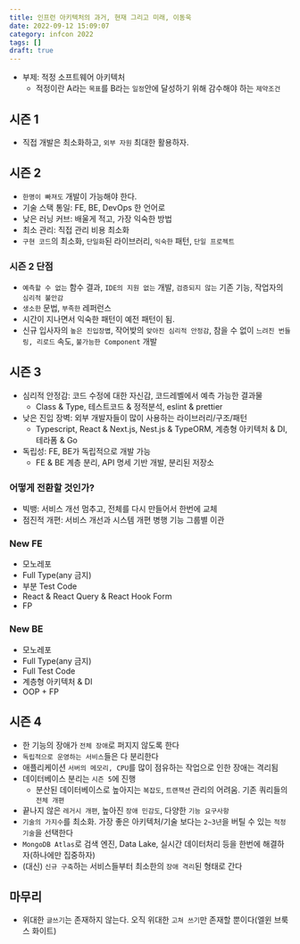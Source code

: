 ```yaml
---
title: 인프런 아키텍처의 과거, 현재 그리고 미래, 이동욱
date: 2022-09-12 15:09:07
category: infcon 2022
tags: []
draft: true
---
```


- 부제: 적정 소프트웨어 아키텍처
  - 적정이란 A라는 `목표`를 B라는 `일정`안에 달성하기 위해 감수해야 하는 `제약조건`

## 시즌 1

- 직접 개발은 최소화하고, `외부 자원` 최대한 활용하자.

## 시즌 2

- `한명이 빠져도` 개발이 가능해야 한다.
- 기술 스택 통일: FE, BE, DevOps 한 언어로
- 낮은 러닝 커브: 배울게 적고, 가장 익숙한 방법
- 최소 관리: 직접 관리 비용 최소화
- `구현 코드`의 최소화, `단일화`된 라이브러리, `익숙한` 패턴, `단일 프로젝트`

### 시즌 2 단점

- `예측할 수 없는` 함수 결과, `IDE의 지원 없는` 개발, `검증되지 않는` 기존 기능, 작업자의 `심리적 불안감`
- `생소한` 문법, `부족한` 레퍼런스
- 시간이 지나면서 익숙한 패턴이 예전 패턴이 됨.
- 신규 입사자의 `높은 진입장볍`, 작어밪의 `앚아진 심리적 안정감`, 참을 수 없이 `느려진 번들링, 리로드` 속도, `불가능한 Component` 개발

## 시즌 3

- 심리적 안정감: 코드 수정에 대한 자신감, 코드레벨에서 예측 가능한 결과물
  - Class & Type, 테스트코드 & 정적분석, eslint & prettier
- 낮은 진입 장벽: 외부 개발자들이 많이 사용하는 라이브러리/구조/패턴
  - Typescript, React & Next.js, Nest.js & TypeORM, 계층형 아키텍처 & DI, 테라폼 & Go
- 독립성: FE, BE가 독립적으로 개발 가능
  - FE & BE 계층 분리, API 명세 기반 개발, 분리된 저장소

### 어떻게 전환할 것인가?

- 빅뱅: 서비스 개선 멈추고, 전체를 다시 만들어서 한번에 교체
- 점진적 개편: 서비스 개선과 시스템 개편 병행 기능 그룹별 이관

### New FE

- 모노레포
- Full Type(any 금지)
- 부분 Test Code
- React & React Query & React Hook Form
- FP

### New BE

- 모노레포
- Full Type(any 금지)
- Full Test Code
- 계층형 아키텍처 & DI
- OOP + FP

## 시즌 4

- 한 기능의 장애가 `전체 장애`로 퍼지지 않도록 한다
- `독립적으로 운영하는 서비스`들은 다 분리한다
- 애플리케이션 `서버의 메모리, CPU`를 많이 점유하는 작업으로 인한 장애는 격리됨
- 데이터베이스 분리는 `시즌 5`에 진행
  - 분산된 데이터베이스로 높아지는 `복잡도`, `트랜잭션` 관리의 어려움. 기존 쿼리들의 `전체 개편`
- 끝나지 않은 `레거시 개편`, 높아진 `장애 민감도`, 다양한 `기능 요구사항`
- `기술의 가지수`를 최소화. 가장 좋은 아키텍처/기술 보다는 `2~3년`을 버틸 수 있는 `적정 기술`을 선택한다
- `MongoDB Atlas`로 검색 엔진, Data Lake, 실시간 데이터처리 등을 한번에 해결하자(하나에만 집중하자)
- (대신) `신규 구축`하는 서비스들부터 최소한의 `장애 격리`된 형태로 간다

## 마무리

- 위대한 `글쓰기`는 존재하지 않는다. 오직 위대한 `고쳐 쓰기`만 존재할 뿐이다(엘윈 브룩스 화이트)
